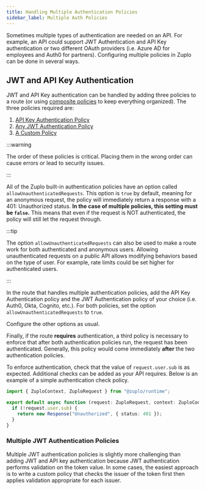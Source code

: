 ```yaml
---
title: Handling Multiple Authentication Policies
sidebar_label: Multiple Auth Policies
---
```


Sometimes multiple types of authentication are needed on an API. For example, an API could support JWT Authentication and API Key authentication or two different OAuth providers (i.e. Azure AD for employees and Auth0 for partners). Configuring multiple policies in Zuplo can be done in several ways.

## JWT and API Key Authentication

JWT and API Key authentication can be handled by adding three policies to a route (or using [composite policies](../policies/composite-inbound.md) to keep everything organized). The three policies required are:

1. [API Key Authentication Policy](../policies/api-key-inbound.md)
1. [Any JWT Authentication Policy](../policies/open-id-jwt-auth-inbound.md)
1. [A Custom Policy](../policies/custom-code-inbound.md)

:::warning

The order of these policies is critical. Placing them in the wrong order can cause errors or lead to security issues.

:::

All of the Zuplo built-in authentication policies have an option called `allowUnauthenticatedRequests`. This option is `true` by default, meaning for an anonymous request, the policy will immediately return a response with a 401: Unauthorized status. **In the case of multiple policies, this setting must be `false`.** This means that even if the request is NOT authenticated, the policy will still let the request through.

:::tip

The option `allowUnauthenticatedRequests` can also be used to make a route work for both authenticated and anonymous users. Allowing unauthenticated requests on a public API allows modifying behaviors based on the type of user. For example, rate limits could be set higher for authenticated users.

:::

In the route that handles multiple authentication policies, add the API Key Authentication policy and the JWT Authentication policy of your choice (i.e. Auth0, Okta, Cognito, etc.). For both policies, set the option `allowUnauthenticatedRequests` to `true`.

Configure the other options as usual.

Finally, if the route **requires** authentication, a third policy is necessary to enforce that after both authentication policies run, the request has been authenticated. Generally, this policy would come immediately **after** the two authentication policies.

To enforce authentication, check that the value of `request.user.sub` is as expected. Additional checks can be added as your API requires. Below is an example of a simple authentication check policy.

```ts
import { ZuploContext, ZuploRequest } from "@zuplo/runtime";

export default async function (request: ZuploRequest, context: ZuploContext) {
  if (!request.user.sub) {
    return new Response("Unauthorized", { status: 401 });
  }
}
```

### Multiple JWT Authentication Policies

Multiple JWT authentication policies is slightly more challenging than adding JWT and API key authentication because JWT authentication performs validation on the token value. In some cases, the easiest approach is to write a custom policy that checks the issuer of the token first then applies validation appropriate for each issuer.
